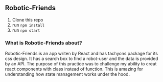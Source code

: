 ## Robotic-Friends 

1. Clone this repo
2. run `npm install`
3. run `npm start`

### What is Robotic-Friends about?

Robotic-Friends is an app writen by React and has tachyons package for its css design. 
It has a search box to find a robot-user and the data is provided by an API.
The purpose of this practice was to challenge my ability to creat react components with class instead of function. This is amazing for understanding how state management 
works under the hood.







